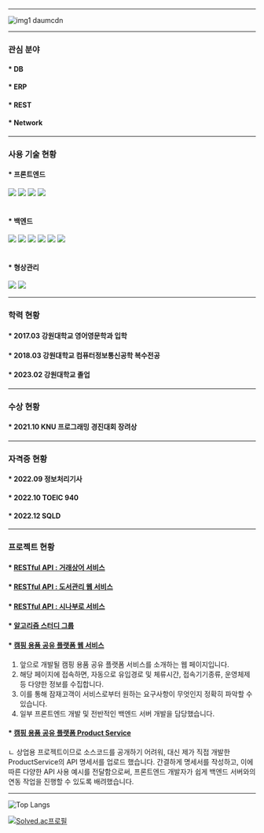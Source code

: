 ***

![img1 daumcdn](https://user-images.githubusercontent.com/83106564/197996526-041c6704-7d70-4a7a-a4e0-e2c3df21a386.gif)

***

### 관심 분야

#### * DB
#### * ERP
#### * REST
#### * Network

***

### 사용 기술 현황

#### * 프론트엔드

<div>
    <img src="https://img.shields.io/badge/html5-E34F26?style=for-the-badge&logo=html5&logoColor=white"> 
    <img src="https://img.shields.io/badge/css-1572B6?style=for-the-badge&logo=css3&logoColor=white"> 
    <img src="https://img.shields.io/badge/javascript-F7DF1E?style=for-the-badge&logo=javascript&logoColor=black"> 
    <img src="https://img.shields.io/badge/jquery-0769AD?style=for-the-badge&logo=jquery&logoColor=white">
</div>
<br>


#### * 백엔드

<div>
    <img src="https://img.shields.io/badge/apache tomcat-F8DC75?style=for-the-badge&logo=apachetomcat&logoColor=white">
    <img src="https://img.shields.io/badge/spring-6DB33F?style=for-the-badge&logo=spring&logoColor=white"> 
    <img src="https://img.shields.io/badge/java-007396?style=for-the-badge&logo=java&logoColor=white"> 
    <img src="https://img.shields.io/badge/oracle-F80000?style=for-the-badge&logo=oracle&logoColor=white"> 
    <img src="https://img.shields.io/badge/mariaDB-003545?style=for-the-badge&logo=mariaDB&logoColor=white"> 
    <img src="https://img.shields.io/badge/redis-DC382D?style=for-the-badge&logo=redis&logoColor=white">
</div>
<br>


#### * 형상관리

<div>
    <img src="https://img.shields.io/badge/github-181717?style=for-the-badge&logo=github&logoColor=white">
    <img src="https://img.shields.io/badge/git-F05032?style=for-the-badge&logo=git&logoColor=white">
</div>

***

### 학력 현황

#### * 2017.03 강원대학교 영어영문학과 입학
#### * 2018.03 강원대학교 컴퓨터정보통신공학 복수전공
#### * 2023.02 강원대학교 졸업

***

### 수상 현황

#### * 2021.10 KNU 프로그래밍 경진대회 장려상

***

### 자격증 현황

#### * 2022.09 정보처리기사
#### * 2022.10 TOEIC 940
#### * 2022.12 SQLD

***

### 프로젝트 현황

#### * [RESTful API : 거래상어 서비스](https://github.com/Blanc-et-noir/RESTful-API-3)


#### * [RESTful API : 도서관리 웹 서비스](https://github.com/Blanc-et-noir/RESTful-API-2)


#### * [RESTful API : 시나부로 서비스](https://github.com/Blanc-et-noir/RESTful-API-1)


#### * [알고리즘 스터디 그룹](https://github.com/hs-study-group/algorithm)


#### * [캠핑 용품 공유 플랫폼 웹 서비스](https://www.camter.co.kr)

1. 앞으로 개발될 캠핑 용품 공유 플랫폼 서비스를 소개하는 웹 페이지입니다. 
2. 해당 페이지에 접속하면, 자동으로 유입경로 및 체류시간, 접속기기종류, 운영체제 등 다양한 정보를 수집합니다.
3. 이를 통해 잠재고객이 서비스로부터 원하는 요구사항이 무엇인지 정확히 파악할 수 있습니다.
4. 일부 프론트엔드 개발 및 전반적인 백엔드 서버 개발을 담당했습니다. 

#### * [캠핑 용품 공유 플랫폼 Product Service](https://documenter.getpostman.com/view/21751638/2s93sf1qL3)

ㄴ 상업용 프로젝트이므로 소스코드를 공개하기 어려워, 대신 제가 직접 개발한 ProductService의 API 명세서를 업로드 했습니다. 간결하게 명세서를 작성하고, 이에 따른 다양한 API 사용 예시를 전달함으로써, 프론트엔드 개발자가 쉽게 백엔드 서버와의 연동 작업을 진행할 수 있도록 배려했습니다.

***

![Top Langs](https://github-readme-stats.vercel.app/api/top-langs/?username=Blanc-et-noir&layout=compact&theme=buefy)

[![Solved.ac프로필](http://mazassumnida.wtf/api/v2/generate_badge?boj=jrw9215)](https://solved.ac/jrw9215)
